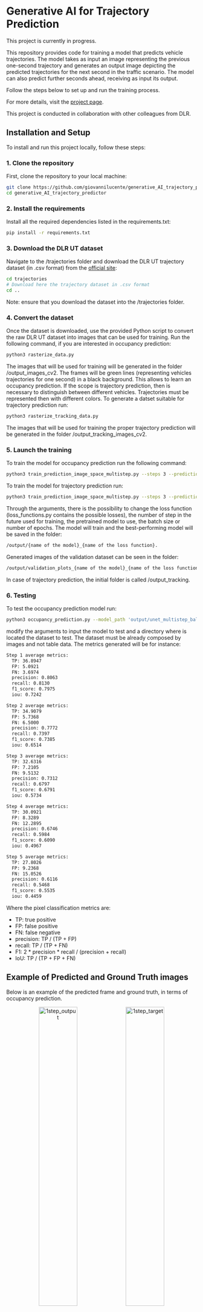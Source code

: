 # Generative AI for Trajectory Prediction

This project is currently in progress.

This repository provides code for training a model that predicts vehicle trajectories. The model takes as input an image representing the previous one-second trajectory and generates an output image depicting the predicted trajectories for the next second in the traffic scenario. The model can also predict further seconds ahead, receiving as input its output.

Follow the steps below to set up and run the training process.

For more details, visit the [project page](https://giovannilucente.github.io/generative_AI_trajectory_predictor/). 

This project is conducted in collaboration with other colleagues from DLR.

## Installation and Setup

To install and run this project locally, follow these steps:

### 1. Clone the repository
First, clone the repository to your local machine:
```bash
git clone https://github.com/giovannilucente/generative_AI_trajectory_predictor.git
cd generative_AI_trajectory_predictor
```

### 2. Install the requirements
Install all the required dependencies listed in the requirements.txt:
```bash
pip install -r requirements.txt
```

### 3. Download the DLR UT dataset
Navigate to the /trajectories folder and download the DLR UT trajectory dataset (in .csv format) from the [official site](https://zenodo.org/records/14773161):
```bash
cd trajectories
# Download here the trajectory dataset in .csv format
cd ..
```
Note: ensure that you download the dataset into the /trajectories folder.

### 4. Convert the dataset
Once the dataset is downloaded, use the provided Python script to convert the raw DLR UT dataset into images that can be used for training. Run the following command, if you are interested in occupancy prediction:
```bash
python3 rasterize_data.py
```
The images that will be used for training will be generated in the folder /output_images_cv2.
The frames will be green lines (representing vehicles trajectories for one second) in a black background. This allows to learn an occupancy prediction. If the scope is trajectory prediction, then is necessary to distinguish between different vehicles. Trajectories must be represented then with different colors. To generate a datset suitable for trajectory prediction run:
```bash
python3 rasterize_tracking_data.py
```
The images that will be used for training the proper trajectory prediction will be generated in the folder /output_tracking_images_cv2.

### 5. Launch the training
To train the model for occupancy prediction run the following command:
```bash
python3 train_prediction_image_space_multistep.py --steps 3 --prediction occupancy --pretrained_model_path 'output/Unet_weighted_l1_loss/best_model.pth' --loss balanced_weighted_l1 --batch 32 --epochs 200
```
To train the model for trajectory prediction run:
```bash
python3 train_prediction_image_space_multistep.py --steps 3 --prediction trajectories --pretrained_model_path 'output/Unet_weighted_l1_loss/best_model.pth' --loss balanced_weighted_l1 --batch 32 --epochs 200
```
Through the arguments, there is the possibility to change the loss function (loss_functions.py contains the possible losses), the number of step in the future used for training, the pretrained model to use, the batch size or number of epochs.
The model will train and the best-performing model will be saved in the folder:
```bash
/output/{name of the model}_{name of the loss function}.
```
Generated images of the validation dataset can be seen in the folder:
```bash
/output/validation_plots_{name of the model}_{name of the loss function}. 
```
In case of trajectory prediction, the initial folder is called /output_tracking.

### 6. Testing
To test the occupancy prediction model run:
```bash
python3 occupancy_prediction.py --model_path 'output/unet_multistep_balanced_weighted_l1_loss/best_model.pth' --datset_directory 'output_images_cv2'
```
modify the arguments to input the model to test and a directory where is located the dataset to test. The dataset must be already composed by images and not table data. The metrics generated will be for instance:
```bash
Step 1 average metrics:
  TP: 36.8947
  FP: 5.0921
  FN: 3.6974
  precision: 0.8063
  recall: 0.8130
  f1_score: 0.7975
  iou: 0.7242

Step 2 average metrics:
  TP: 34.9079
  FP: 5.7368
  FN: 6.5000
  precision: 0.7772
  recall: 0.7397
  f1_score: 0.7385
  iou: 0.6514

Step 3 average metrics:
  TP: 32.6316
  FP: 7.2105
  FN: 9.5132
  precision: 0.7312
  recall: 0.6797
  f1_score: 0.6791
  iou: 0.5734

Step 4 average metrics:
  TP: 30.0921
  FP: 8.3289
  FN: 12.2895
  precision: 0.6746
  recall: 0.5984
  f1_score: 0.6090
  iou: 0.4967

Step 5 average metrics:
  TP: 27.8026
  FP: 9.2368
  FN: 15.0526
  precision: 0.6116
  recall: 0.5468
  f1_score: 0.5535
  iou: 0.4459
```
Where the pixel classification metrics are:
- TP: true positive
- FP: false positive
- FN: false negative
- precision: TP / (TP + FP)
- recall: TP / (TP + FN)
- F1: 2 * precision * recall / (precision + recall)
- IoU: TP / (TP + FP + FN)

## Example of Predicted and Ground Truth images

Below is an example of the predicted frame and ground truth, in terms of occupancy prediction.

<p align="center">
  <img src="media/40_0_output.png" alt="1step_output" width="45%"/>
  <img src="media/40_0_target.png" alt="1step_target" width="45%"/>
</p>
<p align="center">
  <img src="media/40_1_output.png" alt="2step_output" width="45%"/>
  <img src="media/40_1_target.png" alt="2step_target" width="45%"/>
</p>
<p align="center">
  <img src="media/40_2_output.png" alt="3step_output" width="45%"/>
  <img src="media/40_2_target.png" alt="3step_target" width="45%"/>
</p>
<p align="center">
  <img src="media/40_3_output.png" alt="4step_output" width="45%"/>
  <img src="media/40_3_target.png" alt="4step_target" width="45%"/>
</p>
<p align="center">
  <img src="media/40_4_output.png" alt="5step_output" width="45%"/>
  <img src="media/40_4_target.png" alt="5step_target" width="45%"/>
</p>
